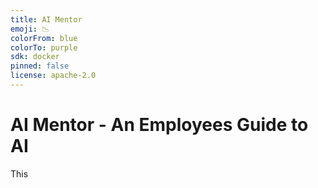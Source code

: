 ```yaml
---
title: AI Mentor
emoji: 📉
colorFrom: blue
colorTo: purple
sdk: docker
pinned: false
license: apache-2.0
---
```


# AI Mentor - An Employees Guide to AI

This 